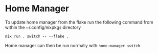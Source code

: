 # Home Manager

To update home manager from the flake run the following command from within the ~/.config/nixpkgs directory

```
nix run . switch -- --flake .
```

Home manager can then be run normally with `home-manager switch`
